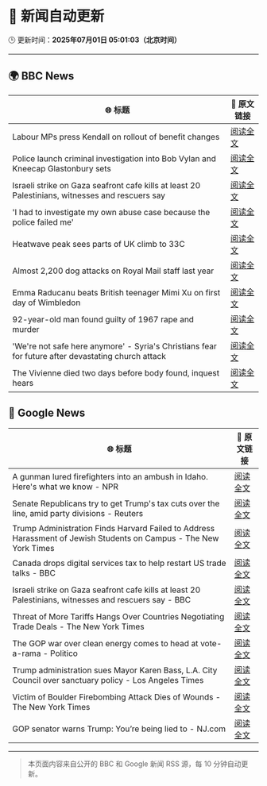 # 🧠 新闻自动更新

🕒 更新时间：**2025年07月01日 05:01:03（北京时间）**

---

## 🌍 BBC News

| 🌐 标题 | 🔗 原文链接 |
|--------|-------------|
| Labour MPs press Kendall on rollout of benefit changes | [阅读全文](https://www.bbc.com/news/articles/ckg55y84vvlo) |
| Police launch criminal investigation into Bob Vylan and Kneecap Glastonbury sets | [阅读全文](https://www.bbc.com/news/articles/cd0vvnl41mno) |
| Israeli strike on Gaza seafront cafe kills at least 20 Palestinians, witnesses and rescuers say | [阅读全文](https://www.bbc.com/news/articles/c62884y1pl5o) |
| 'I had to investigate my own abuse case because the police failed me' | [阅读全文](https://www.bbc.com/news/articles/cj0mzmqvp6zo) |
| Heatwave peak sees parts of UK climb to 33C | [阅读全文](https://www.bbc.com/news/articles/c89epj8pd9zo) |
| Almost 2,200 dog attacks on Royal Mail staff last year | [阅读全文](https://www.bbc.com/news/articles/c5ygp5lv8d6o) |
| Emma Raducanu beats British teenager Mimi Xu on first day of Wimbledon | [阅读全文](https://www.bbc.com/sport/tennis/articles/cq8zzyw99jdo) |
| 92-year-old man found guilty of 1967 rape and murder | [阅读全文](https://www.bbc.com/news/articles/cgk3jyl5prvo) |
| 'We're not safe here anymore' - Syria's Christians fear for future after devastating church attack | [阅读全文](https://www.bbc.com/news/articles/c79q8p8qx1do) |
| The Vivienne died two days before body found, inquest hears | [阅读全文](https://www.bbc.com/news/articles/c628699znyno) |

## 📰 Google News

| 🌐 标题 | 🔗 原文链接 |
|--------|-------------|
| A gunman lured firefighters into an ambush in Idaho. Here's what we know - NPR | [阅读全文](https://news.google.com/rss/articles/CBMikwFBVV95cUxNcGZ0dXRFOVF6U2M3UWxyNjBlUXlLWW91YnJ6SHlrT0pnc1ZzT0psSE5lNXlmdkhfajBjRF9ZQ2FsZzFLQ3VlTmxxM28xMDFVdEw5MHdSdjNrYngyd3ROelFlNHRHNkFvTWVfaXR1bmFpSFNQenNVRjJ4SVU2Wml5WjZFS2RqWlFxa29KRmNpVmRSY1U?oc=5) |
| Senate Republicans try to get Trump's tax cuts over the line, amid party divisions - Reuters | [阅读全文](https://news.google.com/rss/articles/CBMizgFBVV95cUxPN0IwYUdBd0p2bERMS25LZ3pSaHg3cjVEUnpFMlpHU09CNGpOelJoUFd5SnMyT3BWUEVsWnp0UHdaMFRUbXZWcnFnSTREU3VyQ1c4SnhCdlhGNjhtd0V4YVEySlNiMHJPVVFxa1RxeTZZNl96RGRWN1lieHk0NXpHRndZNnNSSnlIOEVER3lWTXpxNzJGbGV5N0ZJRVJtdlRvSF9HcFpYYW1VMnlOenJ0R1Mxc3lRaXRWU3dYODQ2MzZGSzNETDM0dDhEaEdrUQ?oc=5) |
| Trump Administration Finds Harvard Failed to Address Harassment of Jewish Students on Campus - The New York Times | [阅读全文](https://news.google.com/rss/articles/CBMiigFBVV95cUxNaHMwMVdBb2JYS2JHTEN1cTJWbjczQXFxOUJpUUlhRkhqcTBxMk95U0tmOGt3RnBPbmFhcndOZUt4TmxJS0kzTExWQ3hTTkdFdTZlVHh4UlQyU29PXzVsbjg5dElwM1VvdmpLcXlPZnBYZnJEbkU2TWJWNHdNRFBkOVI3Mm41TDEtWWc?oc=5) |
| Canada drops digital services tax to help restart US trade talks - BBC | [阅读全文](https://news.google.com/rss/articles/CBMiWkFVX3lxTFBKNEFtTG1UaUhaaE14MEQza2RELW1zU0VNMEVrOFpVTDdaOWJUZFJ4V2ptdEl6T2gyNDVJeHBXWEF6U3J1S3I2MzFjaW5uR2w5RFJtNEs1U0JoUdIBX0FVX3lxTE9VUFhzRmpXTjlnc0ZEcG5IY3czeEEzOE1BVW9KNXFFaHlRZ2dSbjJJdkdmWXM2anhRa0M5RFNwMjhQOXlsWnl5NDVqZjdrNnFSWl9IaFB5ajBvWDVQWDNF?oc=5) |
| Israeli strike on Gaza seafront cafe kills at least 20 Palestinians, witnesses and rescuers say - BBC | [阅读全文](https://news.google.com/rss/articles/CBMiWkFVX3lxTFA3bHFrYXpycXF5Y0MyUGZOWDlNa1k5eHl5cDEydW9KN0dZZ1dkYktSVHFWTjZLdTBnMTVaclZ4c3ZQVnNnTkMwRDZZOXBDRjMtdEEtaTlhdjl4UdIBX0FVX3lxTE1UT01nZWtkSXBOd3Nia0RqMTZVb05EUWZjWTBjWHZpaWd6bktueWk3ZkZwS1BlUGJaM09HU2lCRG1YWnBxYXVUbm5jUWVwNHFUZFFKRzAyYjM4dHNQYkhj?oc=5) |
| Threat of More Tariffs Hangs Over Countries Negotiating Trade Deals - The New York Times | [阅读全文](https://news.google.com/rss/articles/CBMiigFBVV95cUxOOEtMWWNiQmlIb3NaNmdXS3RCM0QxSTJ1ekc2WnlVbTc2MmU2NGpsWVVGUXp6c3owY0FDZjZ6YXJMam1yYkVyc09lWXNiNHpDNW1OcE1ud293SmhqWTNLN1p3cDZUMXVMU05HeFVoWUVSOU9mNkl2Qk1lSVMzb2x4bThIelV6b0RhQWc?oc=5) |
| The GOP war over clean energy comes to head at vote-a-rama - Politico | [阅读全文](https://news.google.com/rss/articles/CBMirAFBVV95cUxPX2hYS0NGVW1PZFF2dkRPNGtQMXJxYWR0T3JUaURhR1luNS1XYTUtNERYNFBvOHpjMklHaHpTUVE4QTlQTnBMZ3MzRjcxanY1WFpaeDBTUnVMNTlyOFA3V2M1MkpBQzFFRTZIQXZMaElCeXBRcmwzQkl1NjhHU3dFTkIzYnFYV3RMRHc3ZmVIVW16ZGluTWgxaEFxRWZyaDZXczVQczFYUFdzN3lr?oc=5) |
| Trump administration sues Mayor Karen Bass, L.A. City Council over sanctuary policy - Los Angeles Times | [阅读全文](https://news.google.com/rss/articles/CBMilAFBVV95cUxQeER5V1JfX1Q1TFptb0NXeDJsSllIOXFnSW9NRThEQkFnTk5ZWk0tZnRRcUhNQXh4Y0x2S3I4bVpXTGJIVHRUVzNaLVZRVUdCS29QUGxPcy01SDVsRV80UnN1YXFvNUhucTc0TlR2VTl5UTNIYWZDTHRDajBTVHRHN2VDazN0ZEFzYmthY0lTdk0zT1A0?oc=5) |
| Victim of Boulder Firebombing Attack Dies of Wounds - The New York Times | [阅读全文](https://news.google.com/rss/articles/CBMiekFVX3lxTE1PdElKQWczcmtJOHhUT2Q0TXpsSXBkR19SNEllTF9ac2FHdU9WS2dLb1R6bWN5ZnpxVWlXakF6Zl9nRi1kNEVibTJrLXJETzR0akRCUzFMaDc3SC1FQlhXVFdlWmR0bERWWVNuTDl6QVI4ZzNSWTAzb21n?oc=5) |
| GOP senator warns Trump: You’re being lied to - NJ.com | [阅读全文](https://news.google.com/rss/articles/CBMijAFBVV95cUxQVlpjX0x0Q2FHdHZrMkhRVVFYd0V5MjRKWWFxMVlkYXBYWGh6bFRmLXJzbE9rbC1Qc0JzUEVuS01tNDd3Xy1OMUZEY29jZnZNcF9KRHFvdkZndWdMaFY0UmlrV3hHT0dqNE1jb1p4RjFwMEJaMy13Vy1fMWN2aXNXdGFhOXl2T09rSGplatIBoAFBVV95cUxNODdOa25CSFVFZmRIZFV1bkZCWk43OHQ3djM0ems0UEo5a3VuT0k5TnRnYkZwSkI4R1g0Vm9VVjUyTFlpTHlJTU4zR1l5VDBLZ2RSQ3RHQ0pvUGUzWk9aOWNuZU9VbEZsMEx5UGt1cHB0QkE4a185S1dkbDhIZjE1R2NQMzN5b0dmWlZaS0VHRnJHUkdNcHZOVGZDQ2dnTTg5?oc=5) |

---
> 本页面内容来自公开的 BBC 和 Google 新闻 RSS 源，每 10 分钟自动更新。